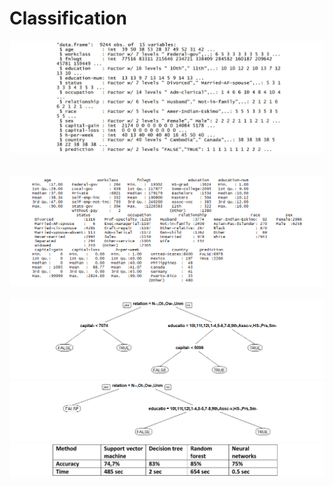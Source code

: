 # Classification

<p align="center">
  <img src="https://github.com/Justmileris/math/blob/main/classification/imgs/1.jpg">
  <br />
  <br />
  <br />
  <img src="https://github.com/Justmileris/math/blob/main/classification/imgs/2.png">
  <br \>
  <br \>
  <img src="https://github.com/Justmileris/math/blob/main/classification/imgs/3.png">
  <img src="https://github.com/Justmileris/math/blob/main/classification/imgs/4.png">
  <img src="https://github.com/Justmileris/math/blob/main/classification/imgs/5.jpg">
</p>
